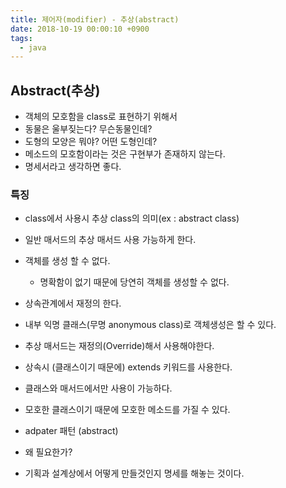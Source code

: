 ```yaml
---
title: 제어자(modifier) - 추상(abstract)
date: 2018-10-19 00:00:10 +0900
tags:
  - java
---
```

## Abstract(추상)
- 객체의 모호함을 class로 표현하기 위해서
- 동물은 울부짖는다? 무슨동물인데?
- 도형의 모양은 뭐야? 어떤 도형인데?
- 메소드의 모호함이라는 것은 구현부가 존재하지 않는다.
- 명세서라고 생각하면 좋다.

### 특징
- class에서 사용시 추상 class의 의미(ex : abstract class)
- 일반 매서드의 추상 매서드 사용 가능하게 한다.
- 객체를 생성 할 수 없다.
  - 명확함이 없기 때문에 당연히 객체를 생성할 수 없다.

- 상속관계에서 재정의 한다.
- 내부 익명 클래스(무명 anonymous class)로 객체생성은 할 수 있다.
- 추상 매서드는 재정의(Override)해서 사용해야한다.
- 상속시 (클래스이기 때문에) extends 키워드를 사용한다.
- 클래스와 매서드에서만 사용이 가능하다.
- 모호한 클래스이기 때문에 모호한 메소드를 가질 수 있다.

- adpater 패턴 (abstract)

- 왜 필요한가?
- 기획과 설계상에서 어떻게 만들것인지 명세를 해놓는 것이다.


